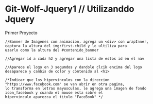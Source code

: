 # Git-Wolf-Jquery1 // Utilizanddo Jquery

Primer Proyecto

	//Banner de Imagenes con animacion, agrega un <div> con wrapInner, captura la altura del img:first-child y lo ultiliza para
	uzarlo como la altura del #contenido_banner
	
	//Agregar id a cada h2 y agregar una lista de estos id en el nav
	
	//Aparece el logo en 3 segundos y dandole clcik encima del logo desaparece y cambia de color y contenido al <h1>  
	
	/*Indicar que los hipervinculos con la direccion "https://www.facebook.com" se van abrir en otra pagina,
	lo transforma en letras mayusculas, le agrega una imagen de fondo icon_facebook y cuando el mouse esta sobre el 
	hipervinculo aparezca el titulo "FaceBook" */
